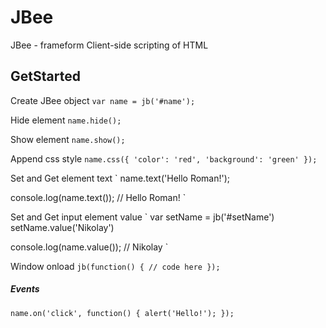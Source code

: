 # JBee
JBee - frameform Client-side scripting of HTML

## GetStarted
Create JBee object
`
var name = jb('#name');
`

Hide element
`
name.hide();
`

Show element
`
name.show();
`

Append css style
`
name.css({
  'color': 'red',
  'background': 'green'
});
`

Set and Get element text
`
name.text('Hello Roman!');

console.log(name.text());
// Hello Roman!
`

Set and Get input element value
`
var setName = jb('#setName')
setName.value('Nikolay')

console.log(name.value());
// Nikolay
`

Window onload
`
jb(function() {
  // code here
});
`

##### Events
`
name.on('click', function() {
  alert('Hello!');
});
`